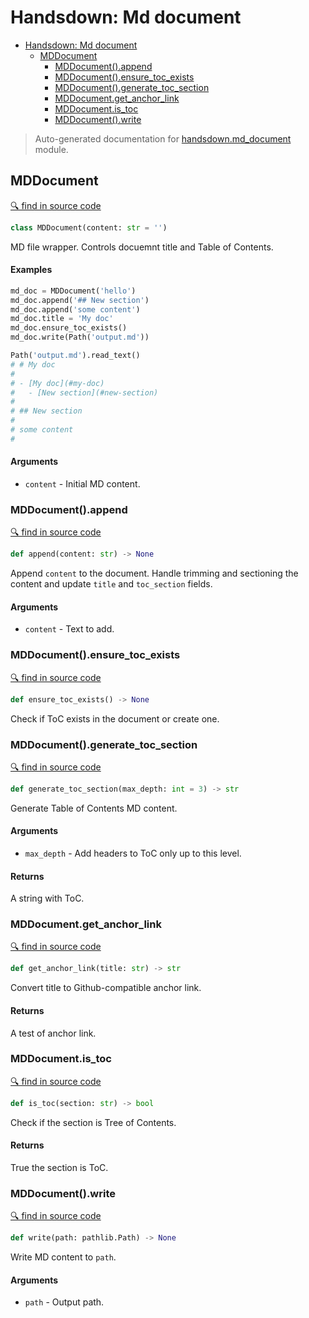 # Handsdown: Md document

- [Handsdown: Md document](#handsdown-md-document)
  - [MDDocument](#mddocument)
    - [MDDocument().append](#mddocumentappend)
    - [MDDocument().ensure_toc_exists](#mddocumentensure_toc_exists)
    - [MDDocument().generate_toc_section](#mddocumentgenerate_toc_section)
    - [MDDocument.get_anchor_link](#mddocumentget_anchor_link)
    - [MDDocument.is_toc](#mddocumentis_toc)
    - [MDDocument().write](#mddocumentwrite)

> Auto-generated documentation for [handsdown.md_document](../handsdown/md_document.py) module.

## MDDocument

[🔍 find in source code](../handsdown/md_document.py#L8)

```python
class MDDocument(content: str = '')
```

MD file wrapper. Controls docuemnt title and Table of Contents.

#### Examples

```python
md_doc = MDDocument('hello')
md_doc.append('## New section')
md_doc.append('some content')
md_doc.title = 'My doc'
md_doc.ensure_toc_exists()
md_doc.write(Path('output.md'))

Path('output.md').read_text()
# # My doc
#
# - [My doc](#my-doc)
#   - [New section](#new-section)
#
# ## New section
#
# some content
#
```

#### Arguments

- `content` - Initial MD content.

### MDDocument().append

[🔍 find in source code](../handsdown/md_document.py#L132)

```python
def append(content: str) -> None
```

Append `content` to the document.
Handle trimming and sectioning the content and update
`title` and `toc_section` fields.

#### Arguments

- `content` - Text to add.

### MDDocument().ensure_toc_exists

[🔍 find in source code](../handsdown/md_document.py#L69)

```python
def ensure_toc_exists() -> None
```

Check if ToC exists in the document or create one.

### MDDocument().generate_toc_section

[🔍 find in source code](../handsdown/md_document.py#L149)

```python
def generate_toc_section(max_depth: int = 3) -> str
```

Generate Table of Contents MD content.

#### Arguments

- `max_depth` - Add headers to ToC only up to this level.

#### Returns

A string with ToC.

### MDDocument.get_anchor_link

[🔍 find in source code](../handsdown/md_document.py#L76)

```python
def get_anchor_link(title: str) -> str
```

Convert title to Github-compatible anchor link.

#### Returns

A test of anchor link.

### MDDocument.is_toc

[🔍 find in source code](../handsdown/md_document.py#L88)

```python
def is_toc(section: str) -> bool
```

Check if the section is Tree of Contents.

#### Returns

True the section is ToC.

### MDDocument().write

[🔍 find in source code](../handsdown/md_document.py#L122)

```python
def write(path: pathlib.Path) -> None
```

Write MD content to `path`.

#### Arguments

- `path` - Output path.
